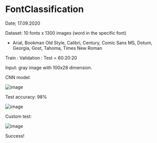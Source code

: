 # FontClassification

Date; 17.09.2020

Dataset: 10 fonts x 1300 images (word in the specific font)
- Arial, Bookman Old Style, Calibri, Century, Comic Sans MS, Dotum, Georgia, Gost, Tahoma, Times New Roman

Train : Validation : Test = 60:20:20

Input: gray image with 100x28 dimension.

CNN model:

![image](https://user-images.githubusercontent.com/57565142/201500045-2d44fd4d-8351-48da-b2ac-3b39445151a1.png)

Test accuracy: 98%

![image](https://user-images.githubusercontent.com/57565142/201500119-084ce4ff-7595-4525-9df0-ff2461109351.png)

Custom test:

![image](https://user-images.githubusercontent.com/57565142/201500133-37790312-ce58-4ffc-b7c2-ff01044ecb75.png)

Success!
